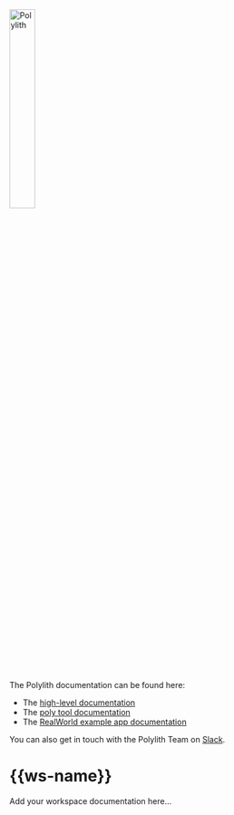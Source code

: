 <img src="logo.png" width="30%" alt="Polylith" id="logo">

The Polylith documentation can be found here:

- The [high-level documentation](https://polylith.gitbook.io/polylith)
- The [poly tool documentation](https://cljdoc.org/d/polylith/clj-poly/CURRENT)
- The [RealWorld example app documentation](https://github.com/furkan3ayraktar/clojure-polylith-realworld-example-app/tree/cljs-frontend)

You can also get in touch with the Polylith Team on [Slack](https://clojurians.slack.com/archives/C013B7MQHJQ).

<h1>{{ws-name}}</h1>

<p>Add your workspace documentation here...</p>
